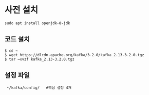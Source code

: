 
# 사전 설치

```
sudo apt install openjdk-8-jdk ​
```

## 코드 설치 

```
$ cd ~
$ wget https://dlcdn.apache.org/kafka/3.2.0/kafka_2.13-3.2.0.tgz
$ tar –xvzf kafka_2.13-3.2.0.tgz
```

## 설정 파일
```
 ~/kafka/config/   #핵심 설정 4개 
```
